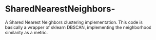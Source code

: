 # SharedNearestNeighbors-
A Shared Nearest Neighbors clustering implementation. This code is basically a wrapper of sklearn DBSCAN, implementing the neighborhood similarity as a metric.  
